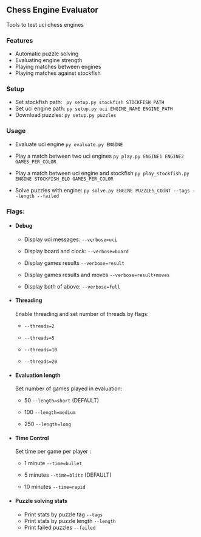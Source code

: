## Chess Engine Evaluator

Tools to test uci chess engines

### Features

- Automatic puzzle solving
- Evaluating engine strength
- Playing matches between engines
- Playing matches against stockfish

### Setup

- Set stockfish path:
  `` py setup.py stockfish STOCKFISH_PATH``
- Set uci engine path:
  ``py setup.py uci ENGINE_NAME ENGINE_PATH``
- Download puzzles:
  ``py setup.py puzzles``

### Usage

- Evaluate uci engine
  ``py evaluate.py ENGINE``

- Play a match between two uci engines
  ``py play.py ENGINE1 ENGINE2 GAMES_PER_COLOR``

- Play a match between uci engine and stockfish
  ``py play_stockfish.py ENGINE STOCKFISH_ELO GAMES_PER_COLOR``

- Solve puzzles with engine:
  ``py solve.py ENGINE PUZZLES_COUNT --tags --length --failed``

### Flags:

- #### Debug

    - Display uci messages: ``--verbose=uci``

    - Display board and clock: ``--verbose=board``

    - Display games results ``--verbose=result``

    - Display games results and moves ``--verbose=result+moves`` 

    - Display both of above: ``--verbose=full``

- #### Threading

  Enable threading and set number of threads by flags:

    - ``--threads=2``

    - ``--threads=5``

    - ``--threads=10``

    - ``--threads=20``

- #### Evaluation length

  Set number of games played in evaluation:

    - 50 ``--length=short`` (DEFAULT)

    - 100 ``--length=medium``

    - 250 ``--length=long``

- #### Time Control

  Set time per game per player :

    - 1 minute ``--time=bullet``

    - 5 minutes  ``--time=blitz`` (DEFAULT)

    - 10 minutes  ``--time=rapid``

- #### Puzzle solving stats

    - Print stats by puzzle tag ``--tags``
    - Print stats by puzzle length ``--length``
    - Print failed puzzles ``--failed``